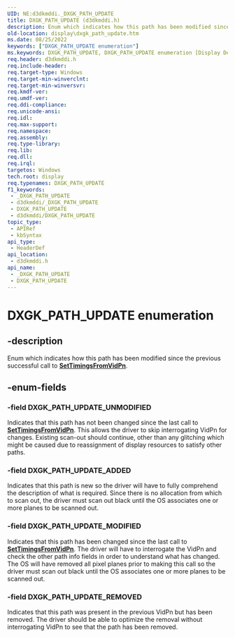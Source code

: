 ```yaml
---
UID: NE:d3dkmddi._DXGK_PATH_UPDATE
title: DXGK_PATH_UPDATE (d3dkmddi.h)
description: Enum which indicates how this path has been modified since the previous successful call to SetTimingsFromVidPn.
old-location: display\dxgk_path_update.htm
ms.date: 08/25/2022
keywords: ["DXGK_PATH_UPDATE enumeration"]
ms.keywords: DXGK_PATH_UPDATE, DXGK_PATH_UPDATE enumeration [Display Devices], DXGK_PATH_UPDATE_ADDED, DXGK_PATH_UPDATE_MODIFIED, DXGK_PATH_UPDATE_REMOVED, DXGK_PATH_UPDATE_UNMODIFED, _DXGK_PATH_UPDATE, d3dkmddi/DXGK_PATH_UPDATE, d3dkmddi/DXGK_PATH_UPDATE_ADDED, d3dkmddi/DXGK_PATH_UPDATE_MODIFIED, d3dkmddi/DXGK_PATH_UPDATE_REMOVED, d3dkmddi/DXGK_PATH_UPDATE_UNMODIFED, display.dxgk_path_update
req.header: d3dkmddi.h
req.include-header: 
req.target-type: Windows
req.target-min-winverclnt: 
req.target-min-winversvr: 
req.kmdf-ver: 
req.umdf-ver: 
req.ddi-compliance: 
req.unicode-ansi: 
req.idl: 
req.max-support: 
req.namespace: 
req.assembly: 
req.type-library: 
req.lib: 
req.dll: 
req.irql: 
targetos: Windows
tech.root: display
req.typenames: DXGK_PATH_UPDATE
f1_keywords:
 - _DXGK_PATH_UPDATE
 - d3dkmddi/_DXGK_PATH_UPDATE
 - DXGK_PATH_UPDATE
 - d3dkmddi/DXGK_PATH_UPDATE
topic_type:
 - APIRef
 - kbSyntax
api_type:
 - HeaderDef
api_location:
 - d3dkmddi.h
api_name:
 - _DXGK_PATH_UPDATE
 - DXGK_PATH_UPDATE
---
```


# DXGK_PATH_UPDATE enumeration

## -description

Enum which indicates how this path has been modified since the previous successful call to [**SetTimingsFromVidPn**](nc-d3dkmddi-dxgkddi_settimingsfromvidpn.md).

## -enum-fields

### -field DXGK_PATH_UPDATE_UNMODIFIED

Indicates that this path has not been changed since the last call to [**SetTimingsFromVidPn**](nc-d3dkmddi-dxgkddi_settimingsfromvidpn.md).  This allows the driver to skip interrogating VidPn for changes. Existing scan-out should continue, other than any glitching which might be caused due to reassignment of display resources to satisfy other paths.

### -field DXGK_PATH_UPDATE_ADDED

Indicates that this path is new so the driver will have to fully comprehend the description of what is required. Since there is no allocation from which to scan out, the driver must scan out black until the OS associates one or more planes to be scanned out.

### -field DXGK_PATH_UPDATE_MODIFIED

Indicates that this path has been changed since the last call to [**SetTimingsFromVidPn**](nc-d3dkmddi-dxgkddi_settimingsfromvidpn.md). The driver will have to interrogate the VidPn and check the other path info fields in order to understand what has changed.  The OS will have removed all pixel planes prior to making this call so the driver must scan out black until the OS associates one or more planes to be scanned out.

### -field DXGK_PATH_UPDATE_REMOVED

Indicates that this path was present in the previous VidPn but has been removed. The driver should be able to optimize the removal without interrogating VidPn to see that the path has been removed.
